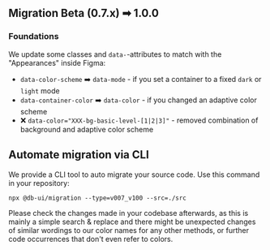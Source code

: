 ## Migration Beta (0.7.x) ➡ 1.0.0

### Foundations

We update some classes and `data-`-attributes to match with the "Appearances" inside Figma:

- `data-color-scheme` ➡️ `data-mode` - if you set a container to a fixed `dark` or `light` mode
- `data-container-color` ➡️ `data-color` - if you changed an adaptive color scheme
- ❌ `data-color="XXX-bg-basic-level-[1|2|3]"` - removed combination of background and adaptive color scheme

## Automate migration via CLI

We provide a CLI tool to auto migrate your source code. Use this command in your repository:

```shell
npx @db-ui/migration --type=v007_v100 --src=./src
```

Please check the changes made in your codebase afterwards, as this is mainly a simple search &amp; replace and there might be unexpected changes of similar wordings to our color names for any other methods, or further code occurrences that don't even refer to colors.
